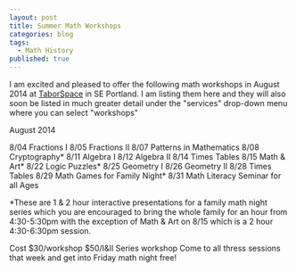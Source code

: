 ```yaml
---
layout: post
title: Summer Math Workshops
categories: blog
tags:
  - Math History
published: true
---
```


I am excited and pleased to offer the following math workshops in August 2014 at [TaborSpace](http://taborspace.org/about/) in SE Portland. I am listing them here and they will also soon be listed in much greater detail under the "services" drop-down menu where you can select "workshops"

August 2014

8/04 Fractions I
8/05 Fractions II
8/07 Patterns in Mathematics
8/08 Cryptography*
8/11 Algebra I
8/12 Algebra II
8/14 Times Tables
8/15 Math & Art*
8/22 Logic Puzzles*
8/25 Geometry I
8/26 Geometry II
8/28 Times Tables
8/29 Math Games for Family Night*
8/31 Math Literacy Seminar for all Ages

*These are 1 & 2 hour interactive presentations for a family math night series which you are encouraged to bring the whole family for an hour from 4:30-5:30pm with the exception of Math & Art on 8/15 which is a 2 hour 4:30-6:30pm session.

Cost
$30/workshop
$50/I&II Series workshop
Come to all thress sessions that week and get into Friday math night free!



